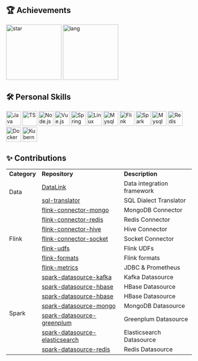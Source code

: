 <h2>🏆 Achievements</h2>
<div>
  <img height="150" src="https://github-readme-stats.vercel.app/api?username=jinsyin&show_icons=true&custom_title=GitHub%20Statistics"  alt="star"/>
  <img height="150" src="https://github-readme-stats.vercel.app/api/top-langs/?username=jinsyin&layout=compact&custom_title=Top%20Languages" alt="lang" />
</div>

<h2>🛠 Personal Skills</h2>
<p>
	<!-- https://github.com/devicons/devicon -->
	<!-- https://github.com/VectorLogoZone/vectorlogozone -->
	<img src="https://cdn.jsdelivr.net/gh/devicons/devicon@latest/icons/java/java-original.svg" alt="Java" width="40" height="40"  />
	<img src="https://www.vectorlogo.zone/logos/typescriptlang/typescriptlang-icon.svg" alt="TS" width="40" height="40" />
	<img src="https://www.vectorlogo.zone/logos/nodejs/nodejs-icon.svg" alt="Node.js" width="40" height="40" />
	<img src="https://www.vectorlogo.zone/logos/vuejs/vuejs-icon.svg" alt="Vue.js" width="40" height="40" />
	<img src="https://www.vectorlogo.zone/logos/springio/springio-icon.svg" alt="Spring" width="40" height="40" />
	<img src="https://www.vectorlogo.zone/logos/linux/linux-icon.svg" alt="Linux" width="40" height="40" />
	<img src="https://www.vectorlogo.zone/logos/apache_hadoop/apache_hadoop-icon.svg" alt="Mysql" width="40" height="40" />
	<img src="https://www.vectorlogo.zone/logos/apache_flink/apache_flink-ar21.svg" alt="Flink" width="40" height="40" />
	<img src="https://www.vectorlogo.zone/logos/apache_spark/apache_spark-icon.svg" alt="Spark" width="40" height="40" />
	<img src="https://www.vectorlogo.zone/logos/mysql/mysql-icon.svg" alt="Mysql" width="40" height="40" />
	<img src="https://www.vectorlogo.zone/logos/redis/redis-icon.svg" alt="Redis" width="40" height="40" />
	<img src="https://www.vectorlogo.zone/logos/docker/docker-icon.svg" alt="Docker" width="40" height="40" />
	<img src="https://www.vectorlogo.zone/logos/kubernetes/kubernetes-icon.svg" alt="Kubernetes" width="40" height="40" />
</p>

<h2>✨ Contributions</h2>
<table>
	<tr>
        <td><b>Category</b></td>
        <td><b>Repository</b></td>
        <td><b>Description</b></td>
    </tr>
    <tr>
        <td rowspan="2">Data</td>
        <td><a href="https://github.com/jinsyin/datalink">DataLink</a></td>
        <td>Data integration framework</td>
    </tr>
    <tr>
        <td><a href="https://github.com/jinsyin/sql-translator">sql-translator</a></td>
        <td>SQL Dialect Translator</td>
    </tr>
    <tr>
        <td rowspan="7">Flink</td>
        <td><a href="https://github.com/jinsyin/flink-connector-mongo">flink-connector-mongo</a></td>
        <td>MongoDB Connector</td>
    </tr>
    <tr>
        <td><a href="https://github.com/JinsYin/flink-connector-redis">flink-connector-redis</a></td>
        <td>Redis Connector</td>
    </tr>
    <tr>
        <td><a href="https://github.com/JinsYin/flink-connector-hive">flink-connector-hive</a></td>
        <td>Hive Connector</td>
    </tr>
    <tr>
        <td><a href="https://github.com/JinsYin/flink-connector-socket">flink-connector-socket</a></td>
        <td>Socket Connector</td>
    </tr>
    <tr>
        <td><a href="https://github.com/JinsYin/flink-udfs">flink-udfs</a></td>
        <td>Flink UDFs</td>
    </tr>
    <tr>
        <td><a href="https://github.com/JinsYin/flink-formats">flink-formats</a></td>
        <td>Flink formats</td>
    </tr>
    <tr>
        <td><a href="https://github.com/JinsYin/flink-metrics">flink-metrics</a></td>
        <td>JDBC & Prometheus</td>
    </tr>
    <tr>
        <td rowspan="7">Spark</td>
        <td><a href="https://github.com/JinsYin/spark-datasource-kafka">spark-datasource-kafka</a></td>
        <td>Kafka Datasource</td>
    </tr>
    <tr>
        <td><a href="https://github.com/JinsYin/spark-datasource-hbase">spark-datasource-hbase</a></td>
        <td>HBase Datasource</td>
    </tr>
    <tr>
        <td><a href="https://github.com/JinsYin/spark-datasource-hbase">spark-datasource-hbase</a></td>
        <td>HBase Datasource</td>
    </tr>
    <tr>
        <td><a href="https://github.com/JinsYin/spark-datasource-mongo">spark-datasource-mongo</a></td>
        <td>MongoDB Datasource</td>
    </tr>
    <tr>
        <td><a href="https://github.com/JinsYin/spark-datasource-greenplum">spark-datasource-greenplum</a></td>
        <td>Greenplum Datasource</td>
    </tr>
    <tr>
        <td><a href="https://github.com/JinsYin/spark-datasource-elasticsearch">spark-datasource-elasticsearch</a></td>
        <td>Elasticsearch Datasource</td>
    </tr>
    <tr>
        <td><a href="https://github.com/JinsYin/spark-datasource-redis">spark-datasource-redis</a></td>
        <td>Redis Datasource</td>
    </tr>
</table>

